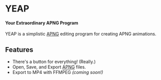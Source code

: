 # YEAP
#### Your Extraordinary APNG Program 

YEAP is a simplistic [APNG][APNG] editing
program for creating APNG animations.

## Features
- There's a button for everything! (Really.)
- Open, Save, and Export [APNG][APNG]
files.
- Export to MP4 with FFMPEG _(coming soon!)_

[APNG]: https://en.wikipedia.org/wiki/APNG
